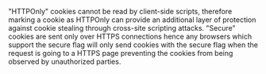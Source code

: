 "HTTPOnly" cookies cannot be read by client-side scripts, therefore marking a cookie as HTTPOnly can provide an additional layer of protection against cookie stealing through cross-site scripting attacks.
"Secure" cookies are sent only over HTTPS connections hence any browsers which support the secure flag will only send cookies with the secure flag when the request is going to a HTTPS page preventing the cookies from being observed by unauthorized parties.
